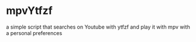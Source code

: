 # mpvYtfzf
a simple script that searches on Youtube with ytfzf and play it with mpv with a personal preferences
